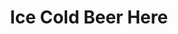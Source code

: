 ---
title: "Ice Cold Beer Here"
url: /milford/ice-cold-beer-here-west-harford-street/
shop: Getränke
---
